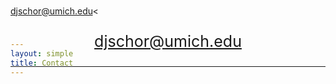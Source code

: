 ```yaml
---
layout: simple
title: Contact
---
```


<style>
	h1 {
		font-size: 30px;
	}

	/* Fix this for real instead of in every place */
	h1 {
		margin-top: -200px;
		margin-bottom: 20px;
	}

	#email {
		text-align: center;
		font-size: 25px;
	}
</style>

# Contact


---
djschor@umich.edu<
<p id="email">
	<a href="mailto:djschor@umich.edu">djschor@umich.edu</a>
</p>

---

